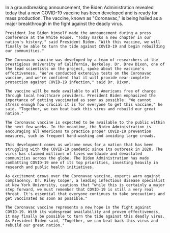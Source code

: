 In a groundbreaking announcement, the Biden Administration revealed today that a new COVID-19 vaccine has been developed and is ready for mass production. The vaccine, known as "Coronavac," is being hailed as a major breakthrough in the fight against the deadly virus.

    President Joe Biden himself made the announcement during a press conference at the White House. "Today marks a new chapter in our nation's history," said President Biden. "With this vaccine, we will finally be able to turn the tide against COVID-19 and begin rebuilding our communities."

    The Coronavac vaccine was developed by a team of researchers at the prestigious University of California, Berkeley. Dr. Drew Dixon, one of the lead scientists on the project, spoke about the vaccine's effectiveness. "We've conducted extensive tests on the Coronavac vaccine, and we're confident that it will provide near-complete protection against COVID-19 infection," said Dr. Dixon.

    The vaccine will be made available to all Americans free of charge through local healthcare providers. President Biden emphasized the importance of getting vaccinated as soon as possible. "We cannot stress enough how crucial it is for everyone to get this vaccine," he said. "Together, we can beat back this virus and rebuild our great nation."

    The Coronavac vaccine is expected to be available to the public within the next few weeks. In the meantime, the Biden Administration is encouraging all Americans to practice proper COVID-19 prevention measures, such as frequent hand-washing and avoiding large crowds.

    This development comes as welcome news for a nation that has been struggling with the COVID-19 pandemic since its outbreak in 2020. The virus has claimed millions of lives worldwide and devastated communities across the globe. The Biden Administration has made combatting COVID-19 one of its top priorities, investing heavily in research and public health initiatives.

    As excitement grows over the Coronavac vaccine, experts warn against complacency. Dr. Riley Cooper, a leading infectious disease specialist at New York University, cautions that "while this is certainly a major step forward, we must remember that COVID-19 is still a very real threat. It's essential that everyone continues to take precautions and get vaccinated as soon as possible."

    The Coronavac vaccine represents a new hope in the fight against COVID-19. With its widespread availability and proven effectiveness, it may finally be possible to turn the tide against this deadly virus. As President Biden said, "Together, we can beat back this virus and rebuild our great nation."